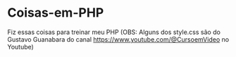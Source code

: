 # Coisas-em-PHP

Fiz essas coisas para treinar meu PHP
(OBS: Alguns dos style.css são do Gustavo Guanabara do canal https://www.youtube.com/@CursoemVideo no Youtube)
